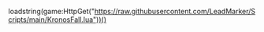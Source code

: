 loadstring(game:HttpGet("https://raw.githubusercontent.com/LeadMarker/Scripts/main/KronosFall.lua"))()
